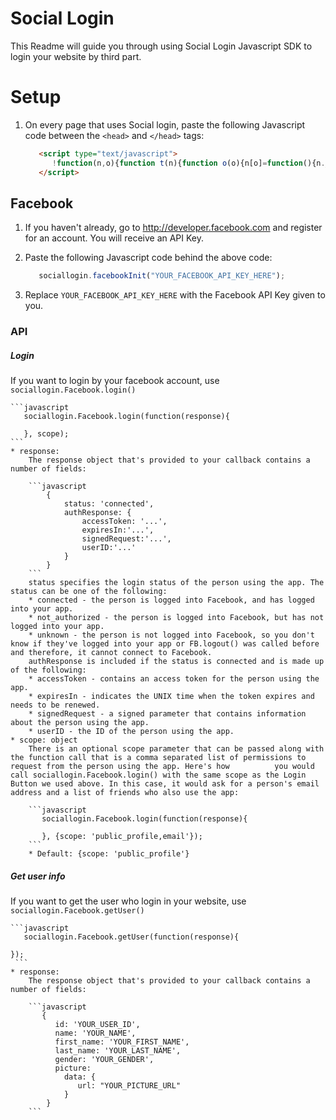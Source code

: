 Social Login
==============

This Readme will guide you through using Social Login Javascript SDK to login your website by third part.

# Setup #
1. On every page that uses Social login, paste the following Javascript code between the `<head>` and `</head>` tags:

    ```html
       <script type="text/javascript">
          !function(n,o){function t(n){function o(o){n[o]=function(){n._q.push([o].concat(Array.prototype.slice.call(arguments,0)))}}for(var t=0;t<a.length;t++)o(a[t])}var c=n.sociallogin||{_q:[]},e=o.createElement("script");e.type="text/javascript",e.async=!0,e.src="http://sl.arthur.com/sociallogin.min.js",e.onload=function(){n.sociallogin.runQueuedFunctions()};var i=o.getElementsByTagName("script")[0];i.parentNode.insertBefore(e,i);var a=["facebookInit"];t(c),n.sociallogin=c}(window,document);
       </script>
    ```
## Facebook ##
1. If you haven't already, go to http://developer.facebook.com and register for an account. You will receive an API Key.
2. Paste the following Javascript code behind the above code:

    ```javascript
       sociallogin.facebookInit("YOUR_FACEBOOK_API_KEY_HERE");
    ```
3. Replace `YOUR_FACEBOOK_API_KEY_HERE` with the Facebook API Key given to you.

### API ###

##### Login #####
If you want to login by your facebook account, use `sociallogin.Facebook.login()`

    ```javascript
       sociallogin.Facebook.login(function(response){

       }, scope);
    ```
    * response:
        The response object that's provided to your callback contains a number of fields:

        ```javascript
            {
                status: 'connected',
                authResponse: {
                    accessToken: '...',
                    expiresIn:'...',
                    signedRequest:'...',
                    userID:'...'
                }
            }
        ```
        status specifies the login status of the person using the app. The status can be one of the following:
        * connected - the person is logged into Facebook, and has logged into your app.
        * not_authorized - the person is logged into Facebook, but has not logged into your app.
        * unknown - the person is not logged into Facebook, so you don't know if they've logged into your app or FB.logout() was called before and therefore, it cannot connect to Facebook.
        authResponse is included if the status is connected and is made up of the following:
        * accessToken - contains an access token for the person using the app.
        * expiresIn - indicates the UNIX time when the token expires and needs to be renewed.
        * signedRequest - a signed parameter that contains information about the person using the app.
        * userID - the ID of the person using the app.
    * scope: object
        There is an optional scope parameter that can be passed along with the function call that is a comma separated list of permissions to request from the person using the app. Here's how          you would call sociallogin.Facebook.login() with the same scope as the Login Button we used above. In this case, it would ask for a person's email address and a list of friends who also use the app:

        ```javascript
           sociallogin.Facebook.login(function(response){

           }, {scope: 'public_profile,email'});
        ```
        * Default: {scope: 'public_profile'}

##### Get user info #####
If you want to get the user who login in your website, use `sociallogin.Facebook.getUser()`

    ```javascript
       sociallogin.Facebook.getUser(function(response){

    });
     ```
    * response:
        The response object that's provided to your callback contains a number of fields:

        ```javascript
           {
              id: 'YOUR_USER_ID',
              name: 'YOUR_NAME',
              first_name: 'YOUR_FIRST_NAME',
              last_name: 'YOUR_LAST_NAME',
              gender: 'YOUR_GENDER',
              picture:
                data: {
                   url: "YOUR_PICTURE_URL"
                }
            }
        ```
